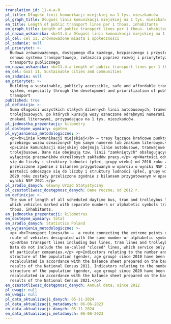 ```yaml
---
translation_id: 11-4-a-0
pl_title: Długość linii komunikacji miejskiej na 1 tys. mieszkańców
pl_graph_title: Długość linii komunikacji miejskiej na 1 tys. mieszkańców
en_title: Length of public transport lines per 1 thous. inhabitants
en_graph_title: Length of public transport lines per 1 thous. inhabitants
pl_nazwa_wskaznika: <b>11.4.a Długość linii komunikacji miejskiej na 1 tys. mieszkańców</b>
pl_cel: Cel 11. Zrównoważone miasta i społeczności
pl_zadanie: null
pl_priorytet: >-
  Budowa zrównoważonego, dostępnego dla każdego, bezpiecznego i przystępnego
  cenowo systemu transportowego, zwłaszcza poprzez rozwój i priorytetyzację
  transportu publicznego
en_nazwa_wskaznika: <b>11.4.a Length of public transport lines per 1 thous. inhabitants</b>
en_cel: Goal 11. Sustainable cities and communities
en_zadanie: null
en_priorytet: >-
  Building a sustainable, publicly accessible, safe and affordable transport
  system, especially through the development and prioritization of public
  transport
published: true
pl_definicja: >-
  Suma długości wszystkich stałych dziennych linii autobusowych, tramwajowych i
  trolejbusowych, po których kursują wozy oznaczone odrębnymi numerami lub
  znakami literowymi, przypadająca na 1 tys. mieszkańców.
pl_jednostka_prezentacji: kilometry
pl_dostepne_wymiary: ogółem
pl_wyjasnienia_metodologiczne: >-
  <p><b>Linie komunikacji miejskiej</b> – trasy łączące krańcowe punkty
  przebiegu wozów oznaczonych tym samym numerem lub znakiem literowym.</p>
  <p>Linie komunikacji miejskiej obejmują linie autobusowe, tramwajowe i
  trolejbusowe. Dane nie obejmują tzw. linii "zamkniętych" obsługujących
  wyłącznie pracowników określonych zakładów pracy.</p> <p>Wartości odnoszące
  się do liczby i struktury ludności (płeć, grupy wieku) od 2010 roku zostały
  przeliczone zgodnie z bilansem przygotowanym w oparciu o wyniki NSP 2011.
  Wartości odnoszące się do liczby i struktury ludności (płeć, grupy wieku) od
  2020 roku zostały przeliczone zgodnie z bilansem przygotowanym w oparciu o
  wyniki NSP 2021.</p>
pl_zrodlo_danych: Główny Urząd Statystyczny
pl_czestotliwosc_dostępnosc_danych: Dane roczne; od 2012 r.
en_definicja: >-
  The sum of length of all scheduled daytime bus, tram and trolleybus lines on
  which vehicles marked with separate numbers or alphabetic symbols travel per 1
  thous. inhabitants.
en_jednostka_prezentacji: kilometres
en_dostepne_wymiary: total
en_zrodlo_danych: Statistics Poland
en_wyjasnienia_metodologiczne: >-
  <p> <b>Transport lines</b> –  a route connecting the extreme points of the
  route of vehicles designated with the same number or alphabetic symbol.</p>
  <p>Urban transport lines including bus lines, tram lines and trolleybus lines.
  Data do not include the so-called "closed" lines, which service only employees
  of particular companies.</p> <p>Indicators relating to the number and
  structure of the population (gender, age group) since 2010 have been
  recalculated in accordance with the balance sheet prepared on the basis of the
  results of the National Census 2011. Indicators relating to the number and
  structure of the population (gender, age group) since 2020 have been
  recalculated in accordance with the balance sheet prepared on the basis of the
  results of the National Census 2021.</p>
en_czestotliwosc_dostępnosc_danych: Annual data; since 2012
pl_uwagi: null
en_uwagi: null
pl_data_aktualizacji_danych: 05-11-2024
pl_data_aktualizacji_metadanych: 06-06-2023
en_data_aktualizacji_danych: 05-11-2024
en_data_aktualizacji_metadanych: 06-06-2023
---
```

